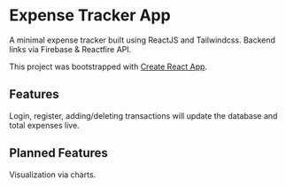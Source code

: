 # Expense Tracker App

A minimal expense tracker built using ReactJS and Tailwindcss. Backend links via Firebase & Reactfire API.

This project was bootstrapped with [Create React App](https://github.com/facebook/create-react-app).

## Features

Login, register, adding/deleting transactions will update the database and total expenses live.

## Planned Features

Visualization via charts.